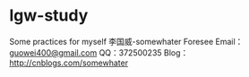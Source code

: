 # lgw-study
Some practices for myself
李国威-somewhater
Foresee
Email：guowei400@gmail.com
QQ：372500235
Blog：http://cnblogs.com/somewhater